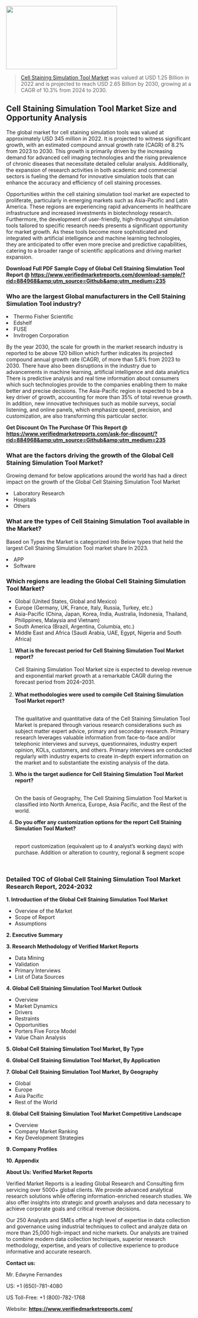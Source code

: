 <img src="https://ffe5etoiles.com/wp-content/uploads/2024/12/MST1-300x171.png" alt="" width="300" height="171" class="alignnone size-medium wp-image-20088" /><blockquote><p><p><a href="https://www.verifiedmarketreports.com/download-sample/?rid=884968&utm_source=Github&utm_medium=235" target="_blank">Cell Staining Simulation Tool Market</a> was valued at USD 1.25 Billion in 2022 and is projected to reach USD 2.65 Billion by 2030, growing at a CAGR of 10.3% from 2024 to 2030.</p></blockquote><p><h2>Cell Staining Simulation Tool Market Size and Opportunity Analysis</h2><p>The global market for cell staining simulation tools was valued at approximately USD 345 million in 2022. It is projected to witness significant growth, with an estimated compound annual growth rate (CAGR) of 8.2% from 2023 to 2030. This growth is primarily driven by the increasing demand for advanced cell imaging technologies and the rising prevalence of chronic diseases that necessitate detailed cellular analysis. Additionally, the expansion of research activities in both academic and commercial sectors is fueling the demand for innovative simulation tools that can enhance the accuracy and efficiency of cell staining processes.</p><p>Opportunities within the cell staining simulation tool market are expected to proliferate, particularly in emerging markets such as Asia-Pacific and Latin America. These regions are experiencing rapid advancements in healthcare infrastructure and increased investments in biotechnology research. Furthermore, the development of user-friendly, high-throughput simulation tools tailored to specific research needs presents a significant opportunity for market growth. As these tools become more sophisticated and integrated with artificial intelligence and machine learning technologies, they are anticipated to offer even more precise and predictive capabilities, catering to a broader range of scientific applications and driving market expansion.</p></p><p class=""><strong>Download Full PDF Sample Copy of Global Cell Staining Simulation Tool Report @ <a href="https://www.verifiedmarketreports.com/download-sample/?rid=884968&amp;utm_source=Github&amp;utm_medium=235" target="_blank">https://www.verifiedmarketreports.com/download-sample/?rid=884968&amp;utm_source=Github&amp;utm_medium=235</a></strong></p><h3 id="" class="">Who are the largest Global manufacturers in the Cell Staining Simulation Tool industry?</h3><p><li>Thermo Fisher Scientific</li><li> Edshelf</li><li> FUSE</li><li> Invitrogen Corporation</li></p><div class=""><div class="" dir="" data-message-author-role="" data-message-id="" data-message-model-slug=""><div class=""><div class=""><div class=""><div class="" dir="" data-message-author-role="" data-message-id="" data-message-model-slug=""><div class=""><div class=""><p>By the year 2030, the scale for growth in the market research industry is reported to be above 120 billion which further indicates its projected compound annual growth rate (CAGR), of more than 5.8% from 2023 to 2030. There have also been disruptions in the industry due to advancements in machine learning, artificial intelligence and data analytics There is predictive analysis and real time information about consumers which such technologies provide to the companies enabling them to make better and precise decisions. The Asia-Pacific region is expected to be a key driver of growth, accounting for more than 35% of total revenue growth. In addition, new innovative techniques such as mobile surveys, social listening, and online panels, which emphasize speed, precision, and customization, are also transforming this particular sector.</p><p><strong>Get Discount On The Purchase Of This Report @&nbsp; <a href="https://www.verifiedmarketreports.com/ask-for-discount/?rid=884968&amp;utm_source=Github&amp;utm_medium=235" target="_blank">https://www.verifiedmarketreports.com/ask-for-discount/?rid=884968&amp;utm_source=Github&amp;utm_medium=235</a></strong></p></div></div></div></div></div></div></div></div><h3 id="" class="">What are the factors driving the growth of the Global Cell Staining Simulation Tool Market?</h3><p id="" class="">Growing demand for below applications around the world has had a direct impact on the growth of the Global Cell Staining Simulation Tool Market</p><p id="" class=""><li>Laboratory Research</li><li> Hospitals</li><li> Others</li></p><h3 id="" class="">What are the types of Cell Staining Simulation Tool available in the Market?</h3><p id="" class="">Based on Types the Market is categorized into Below types that held the largest Cell Staining Simulation Tool market share In 2023.</p><p id="" class=""><li>APP</li><li> Software</li></p><h3 id="" class="">Which regions are leading the Global Cell Staining Simulation Tool Market?</h3><ul><li>Global (United States, Global and Mexico)</li><li>Europe (Germany, UK, France, Italy, Russia, Turkey, etc.)</li><li>Asia-Pacific (China, Japan, Korea, India, Australia, Indonesia, Thailand, Philippines, Malaysia and Vietnam)</li><li>South America (Brazil, Argentina, Columbia, etc.)</li><li>Middle East and Africa (Saudi Arabia, UAE, Egypt, Nigeria and South Africa)</li></ul><p><ol><li><strong>What is the forecast period for Cell Staining Simulation Tool Market report?<br /></strong><br /><span data-sheets-root="1" data-sheets-value="{&quot;1&quot;:2,&quot;2&quot;:&quot;XXXX size is expected to develop revenue and exponential market growth at a remarkable CAGR during the forecast period from 2024&ndash;2030.&quot;}" data-sheets-userformat="{&quot;2&quot;:12674,&quot;4&quot;:{&quot;1&quot;:2,&quot;2&quot;:16776960},&quot;10&quot;:2,&quot;11&quot;:0,&quot;15&quot;:&quot;Arial&quot;,&quot;16&quot;:12}">Cell Staining Simulation Tool Market size is expected to develop revenue and exponential market growth at a remarkable CAGR during the forecast period from 2024&ndash;2031.</span><br /><br /></li><li><strong>What methodologies were used to compile Cell Staining Simulation Tool Market report?<br /><br /></strong><p>The qualitative and quantitative data of the&nbsp;Cell Staining Simulation Tool Market is prepared through various research considerations such as subject matter expert advice, primary and secondary research. Primary research leverages valuable information from face-to-face and/or telephonic interviews and surveys, questionnaires, industry expert opinion, KOLs, customers, and others. Primary interviews are conducted regularly with industry experts to create in-depth expert information on the market and to substantiate the existing analysis of the data.&nbsp;</p></li><li><strong>Who is the target audience for Cell Staining Simulation Tool Market report?<br /><br /></strong><p>On the basis of Geography, The&nbsp;Cell Staining Simulation Tool Market is classified into North America, Europe, Asia Pacific, and the Rest of the world.</p></li><li><strong>Do you offer any customization options for the report Cell Staining Simulation Tool Market?<br /><br /></strong><p>report customization (equivalent up to 4 analyst&rsquo;s working days) with purchase. Addition or alteration to country, regional &amp; segment scope</p><p>&nbsp;</p></li></ol></p><h3 id="" class="">Detailed TOC of Global Cell Staining Simulation Tool Market Research Report, 2024-2032</h3><p id="" class=""><strong>1. Introduction of the Global Cell Staining Simulation Tool Market</strong></p><ul><li>Overview of the Market</li><li>Scope of Report</li><li>Assumptions</li></ul><p id="" class=""><strong>2. Executive Summary</strong></p><p id="" class=""><strong>3. Research Methodology of&nbsp;Verified Market Reports</strong></p><ul><li>Data Mining</li><li>Validation</li><li>Primary Interviews</li><li>List of Data Sources</li></ul><p id="" class=""><strong>4. Global Cell Staining Simulation Tool Market Outlook</strong></p><ul><li>Overview</li><li>Market Dynamics</li><li>Drivers</li><li>Restraints</li><li>Opportunities</li><li>Porters Five Force Model</li><li>Value Chain Analysis</li></ul><p id="" class=""><strong>5. Global Cell Staining Simulation Tool Market, By&nbsp;Type</strong></p><p id="" class=""><strong>6. Global Cell Staining Simulation Tool Market, By Application</strong></p><p id="" class=""><strong>7. Global Cell Staining Simulation Tool Market, By Geography</strong></p><ul><li>Global</li><li>Europe</li><li>Asia Pacific</li><li>Rest of the World</li></ul><p id="" class=""><strong>8. Global Cell Staining Simulation Tool Market Competitive Landscape</strong></p><ul><li>Overview</li><li>Company Market Ranking</li><li>Key Development Strategies</li></ul><p id="" class=""><strong>9. Company Profiles</strong></p><p id="" class=""><strong>10. Appendix</strong></p><p id="" class=""><strong>About Us: Verified Market Reports</strong></p><p id="" class="">Verified Market Reports is a leading Global Research and Consulting firm servicing over 5000+ global clients. We provide advanced analytical research solutions while offering information-enriched research studies. We also offer insights into strategic and growth analyses and data necessary to achieve corporate goals and critical revenue decisions.</p><p id="" class="">Our 250 Analysts and SMEs offer a high level of expertise in data collection and governance using industrial techniques to collect and analyze data on more than 25,000 high-impact and niche markets. Our analysts are trained to combine modern data collection techniques, superior research methodology, expertise, and years of collective experience to produce informative and accurate research.</p><p id="" class=""><strong>Contact us:</strong></p><p id="" class="">Mr. Edwyne Fernandes</p><p id="" class="">US: +1 (650)-781-4080</p><p id="" class="">US Toll-Free: +1 (800)-782-1768</p><p id="" class="">Website: <a target="" data-test-app-aware-link=""><strong>https://www.verifiedmarketreports.com/</strong></a></p>
